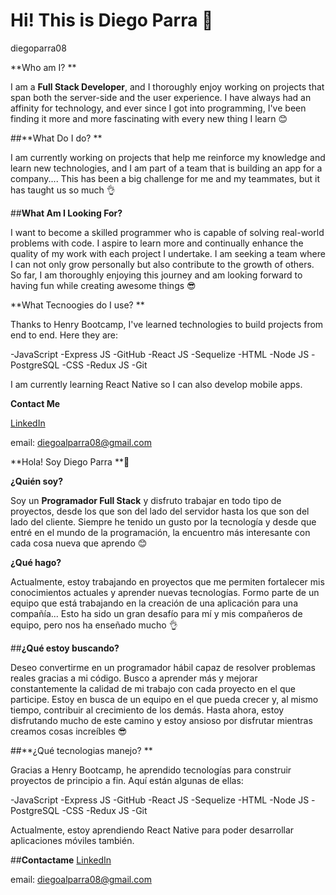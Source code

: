 # **Hi! This is Diego Parra** 👋
diegoparra08

**Who am I? **

I am a **Full Stack Developer**, and I thoroughly enjoy working on projects that span both the server-side and the user experience. 
I have always had an affinity for technology, and ever since I got into programming, I've been finding it more and more fascinating with every new thing I learn 😊

##**What Do I do? **

I am currently working on projects that help me reinforce my knowledge and learn new technologies, and I am part of a team that is building an app for a company.... This has been a big challenge for me and my teammates, but it has taught us so much 👌

##**What Am I Looking For?**

I want to become a skilled programmer who is capable of solving real-world problems with code. I aspire to learn more and continually enhance the quality of my work with each project I undertake. I am seeking a team where I can not only grow personally but also contribute to the growth of others. So far, I am thoroughly enjoying this journey and am looking forward to having fun while creating awesome things 😎

**What Tecnoogies do I use? **

Thanks to Henry Bootcamp, I've learned technologies to build projects from end to end. Here they are:

-JavaScript        -Express JS       -GitHub
-React JS          -Sequelize        -HTML
-Node JS           -PostgreSQL       -CSS
-Redux JS          -Git

I am currently learning React Native so I can also develop mobile apps.

**Contact Me**

[LinkedIn](https://www.linkedin.com/in/diego-alejandro-parra-292300273/)

email: diegoalparra08@gmail.com



**Hola! Soy Diego Parra **👋


**¿Quién soy?**

Soy un **Programador Full Stack** y disfruto trabajar en todo tipo de proyectos, desde los que son del lado del servidor hasta los que son del lado del cliente. Siempre he tenido un gusto por la tecnología y desde que entré en el mundo de la programación, la encuentro más interesante con cada cosa nueva que aprendo 😊

**¿Qué hago?**

Actualmente, estoy trabajando en proyectos que me permiten fortalecer mis conocimientos actuales y aprender nuevas tecnologías. Formo parte de un equipo que está trabajando en la creación de una aplicación para una compañía... Esto ha sido un gran desafío para mí y mis compañeros de equipo, pero nos ha enseñado mucho 👌

##**¿Qué estoy buscando?**

Deseo convertirme en un programador hábil capaz de resolver problemas reales gracias a mi código. Busco a aprender más y mejorar constantemente la calidad de mi trabajo con cada proyecto en el que participe. Estoy en busca de un equipo en el que pueda crecer y, al mismo tiempo, contribuir al crecimiento de los demás. Hasta ahora, estoy disfrutando mucho de este camino y estoy ansioso por disfrutar mientras creamos cosas increíbles 😎

##**¿Qué tecnologias manejo? **

Gracias a Henry Bootcamp, he aprendido tecnologías para construir proyectos de principio a fin. Aquí están algunas de ellas:

-JavaScript        -Express JS       -GitHub
-React JS          -Sequelize        -HTML
-Node JS           -PostgreSQL       -CSS
-Redux JS          -Git

Actualmente, estoy aprendiendo React Native para poder desarrollar aplicaciones móviles también.

##**Contactame**
[LinkedIn](https://www.linkedin.com/in/diego-alejandro-parra-292300273/)

email: diegoalparra08@gmail.com
